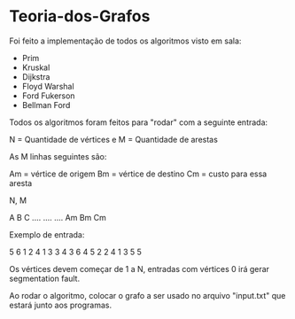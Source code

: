 # Teoria-dos-Grafos


Foi feito a implementação de todos os algoritmos visto em sala:
* Prim
* Kruskal
* Dijkstra
* Floyd Warshal
* Ford Fukerson
* Bellman Ford

Todos os algoritmos foram feitos para "rodar" com a seguinte entrada:

N = Quantidade de vértices e M = Quantidade de arestas

As M linhas seguintes são: 

Am = vértice de origem
Bm = vértice de destino 
Cm = custo para essa aresta

N, M 

A B C
....
....
....
Am Bm Cm

Exemplo de entrada:

5 6
1 2 4
1 3 3
4 3 6
4 5 2
2 4 1
3 5 5

Os vértices devem começar de 1 a N, entradas com vértices 0 irá gerar segmentation fault.

Ao rodar o algoritmo, colocar o grafo a ser usado no arquivo "input.txt" que estará junto aos programas.